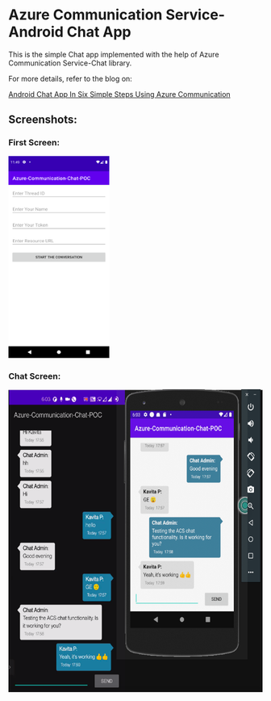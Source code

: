 # Azure Communication Service-Android Chat App

This is the simple Chat app implemented with the help of Azure Communication Service-Chat library.

For more details, refer to the blog on:

[Android Chat App In Six Simple Steps Using Azure Communication](https://blog.kiprosh.com/android-chat-app-using-azure-communication/)

## Screenshots:
### First Screen:
<img src="Screenshot_1644476372.png" width="200" height="400">

### Chat Screen:
<img src="Screenshot 2022-01-21 at 6.03.34 PM.png" width="600" height="600">
